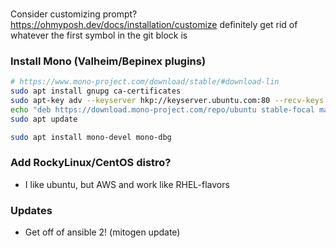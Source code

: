 ###

Consider customizing prompt?
https://ohmyposh.dev/docs/installation/customize
definitely get rid of whatever the first symbol in the git block is 


### Install Mono (Valheim/Bepinex plugins)

``` sh
# https://www.mono-project.com/download/stable/#download-lin
sudo apt install gnupg ca-certificates
sudo apt-key adv --keyserver hkp://keyserver.ubuntu.com:80 --recv-keys 3FA7E0328081BFF6A14DA29AA6A19B38D3D831EF
echo "deb https://download.mono-project.com/repo/ubuntu stable-focal main" | sudo tee /etc/apt/sources.list.d/mono-official-stable.list
sudo apt update

sudo apt install mono-devel mono-dbg
```

### Add RockyLinux/CentOS distro?
- I like ubuntu, but AWS and work like RHEL-flavors

### Updates
- Get off of ansible 2! (mitogen update)
